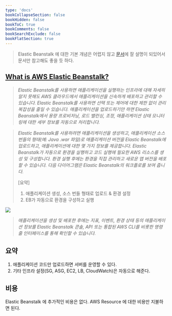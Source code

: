 ```yaml
---
type: 'docs'
bookCollapseSection: false
bookHidden: false
bookToC: true
bookComments: false
bookSearchExclude: false
bookFlatSection: true
---
```


> Elastic Beanstalk 에 대한 기본 개념은 어렵지 않고 [문서](https://docs.aws.amazon.com/elasticbeanstalk/latest/dg/Welcome.html)에 잘 설명이 되있어서 문서만 참고해도 좋을 듯 하다.

## [What is AWS Elastic Beanstalk?](https://docs.aws.amazon.com/elasticbeanstalk/latest/dg/Welcome.html)

> *Elastic Beanstalk를 사용하면 애플리케이션을 실행하는 인프라에 대해 자세히 알지 못해도 AWS 클라우드에서 애플리케이션을 신속하게 배포하고 관리할 수 있습니다. Elastic Beanstalk를 사용하면 선택 또는 제어에 대한 제한 없이 관리 복잡성을 줄일 수 있습니다. 애플리케이션을 업로드하기만 하면 Elastic Beanstalk에서 용량 프로비저닝, 로드 밸런싱, 조정, 애플리케이션 상태 모니터링에 대한 세부 정보를 자동으로 처리합니다.*

> *Elastic Beanstalk를 사용하려면 애플리케이션을 생성하고, 애플리케이션 소스 번들의 형태(예: Java .war 파일)로 애플리케이션 버전을 Elastic Beanstalk에 업로드하고, 애플리케이션에 대한 몇 가지 정보를 제공합니다. Elastic Beanstalk가 자동으로 환경을 실행하고 코드 실행에 필요한 AWS 리소스를 생성 및 구성합니다. 환경 실행 후에는 환경을 직접 관리하고 새로운 앱 버전을 배포할 수 있습니다. 다음 다이어그램은 Elastic Beanstalk의 워크플로를 보여 줍니다.*
>
> [요약]
> 1. 애플리케이션 생성, 소스 번들 형태로 업로드 & 환경 설정
> 2. EB가 자동으로 환경을 구성하고 실행

![](/images/[AWS]%20ElasticBeanstalk_36.png)

> *애플리케이션을 생성 및 배포한 후에는 지표, 이벤트, 환경 상태 등의 애플리케이션 정보를 Elastic Beanstalk 콘솔, API 또는 통합된 AWS CLI를 비롯한 명령줄 인터페이스를 통해 확인할 수 있습니다.*

## 요약

1. 애플리케이션 코드만 업로드하면 서버를 운영할 수 있다.
2. 기타 인프라 설정(SG, ASG, EC2, LB, CloudWatch)은 자동으로 해준다.

## 비용

Elastic Beanstalk 에 추가적인 비용은 없다. AWS Resource 에 대한 비용만 지불하면 된다.